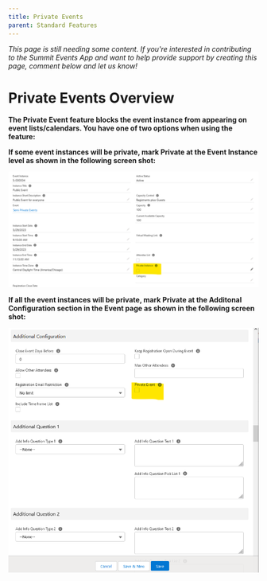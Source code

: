 ```yaml
---
title: Private Events
parent: Standard Features
---
```


*This page is still needing some content. If you're interested in contributing to the Summit Events App and want to help provide support by creating this page, comment below and let us know!*

# Private Events Overview

**The Private Event feature blocks the event instance from appearing on event lists/calendars. You have one of two options when using the feature:**

**If some event instances will be private, mark Private at the Event Instance level as shown in the following screen shot:**

![Private Event Instance Level Checkbox](images/Private_Events_Event_Instance_Level.png)

**If all the event instances will be private, mark Private at the Additonal Configuration section in the Event page as shown in the following screen shot:**

![Private Event Event Level Checkbox](images/Private_Events_Additional_Configurations_Page.png)


  








